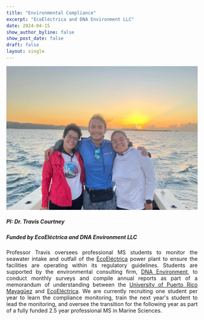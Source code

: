 ```yaml
---
title: "Environmental Compliance"
excerpt: "EcoEléctrica and DNA Environment LLC"
date: 2024-04-15
show_author_byline: false
show_post_date: false
draft: false
layout: single
---
```


<div style="text-align: center;">
<img src="featured-hex.png" width="600"> 
</div>

<div style="text-align: justify;">

##### PI: Dr. Travis Courtney
##### Funded by EcoEléctrica and DNA Environment LLC

Professor Travis oversees professional MS students to monitor the seawater intake and outfall of the [EcoEléctrica](https://ecoelectrica.net/) power plant to ensure the facilities are operating within its regulatory guidelines. Students are supported by the environmental consulting firm, [DNA Environment](https://www.dnaenv.com/), to conduct monthly surveys and compile annual reports as part of a memorandum of understanding between the [University of Puerto Rico Mayagüez](https://www.uprm.edu/portada/) and [EcoEléctrica](https://ecoelectrica.net/). We are currently recruiting one student per year to learn the compliance monitoring, train the next year's student to lead the monitoring, and oversee the transition for the following year as part of a fully funded 2.5 year professional MS in Marine Sciences.

</div>
